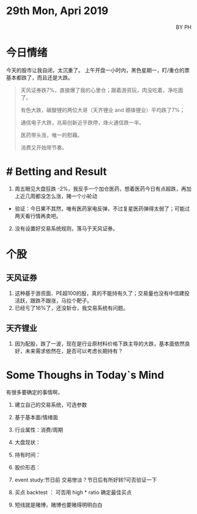 # 29th Mon, Apri 2019 
<p align = 'right'>BY PH </p>


# 今日情绪

今天的股市让我自闭，太沉重了。
上午开盘一小时内，黑色星期一，盯/重仓的票基本都跌了，而且还是大跌。

>天风证券跌7%，直接爆了我的心里仓；跟着游资玩，肉没吃着，净吃面了。
>
>有色大跌，碳酸锂的两位大哥（天齐锂业 and 赣锋锂业）平均跌了7%；
>
>通信电子大跌，兆易创新近乎跌停，烽火通信跌一半。
>
>医药带头涨，唯一的慰藉。
>
>消费又开始带节奏。

# # Betting and Result
1. 周五眼见大盘狂跌 -2%，我反手一个加仓医药，想着医药今日有点超跌，再加上近几周都没怎么涨，赌一个小轮动
  + 验证：今日果不其然，唯有医药家电反弹，不过复星医药弹得太弱了；可能过两天看行情再卖吧。
2. 没有设置好交易系统规则，落马于天风证券。

# 个股
## 天风证券
1. 这种基于游资面、PE超100的股，真的不能持有久了；交易量也没有中信建投活跃，跟跌不跟涨，马拉个靶子。
2. 已经亏了16%了，还没斩仓，我交易系统有问题。

## 天齐锂业
1. 因为配股，跌了一波，现在是行业原材料价格下跌主导的大跌，基本面依然良好，未来需求依然在，是否可以考虑长期持有？


# Some Thoughs in Today\`s Mind
有很多要确定的事情啊，

1. 建立自己的交易系统，可选参数
  1. 基于基本面/情绪面
  2. 行业属性：消费/周期
  3. 大盘现状：
  4. 持有时间：
  5. 股价形态：

2. event study:节日前 交易惨淡？节日后有所好转?可否验证一下
3. 买点 backtest ： 可否用 high * ratio 确定最佳买点
4. 短线就是赌博，赌博也要赌得明明白白

